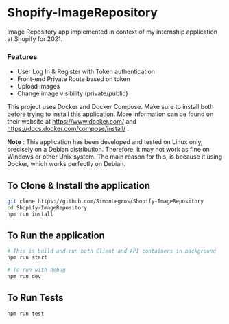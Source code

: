 # Shopify-ImageRepository
Image Repository app implemented in context of my internship application at Shopify for 2021.

### Features

- User Log In & Register with Token authentication
- Front-end Private Route based on token
- Upload images
- Change image visibility (private/public)

This project uses Docker and Docker Compose. Make sure to install both before trying to install this application. More information can be found on their website at https://www.docker.com/ and https://docs.docker.com/compose/install/ .

**Note** : This application has been developed and tested on Linux only, precisely on a Debian distribution. Therefore, it may not work as fine on Windows or other Unix system. The main reason for this, is because it using Docker, which works perfectly on Debian.

## To Clone & Install the application

```bash
git clone https://github.com/SimonLegros/Shopify-ImageRepository
cd Shopify-ImageRepository
npm run install
```

## To Run the application

```bash
# This is build and run both Client and API containers in background
npm run start

# To run with debug
npm run dev
```

## To Run Tests

```bash
npm run test
```


